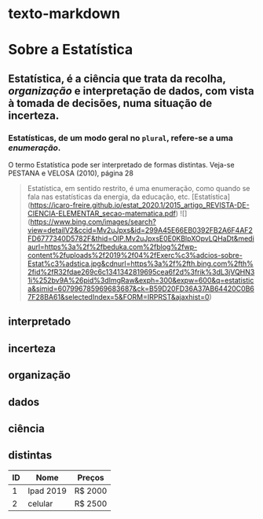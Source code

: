 # texto-markdown
# Sobre a **Estatística**    

## **Estatística**, é a ciência que trata  da recolha, _organização_ e interpretação de dados, com vista à tomada de decisões, numa situação de incerteza.

### Estatísticas, de um modo geral no `plural`, refere-se a uma *enumeração*.
O termo Estatística pode ser interpretado de formas  distintas. Veja-se PESTANA e VELOSA (2010), página 28
> Estatística, em sentido restrito, é uma enumeração, como quando se fala nas estatísticas da energia, da educação, etc. 
[Estatística] (https://icaro-freire.github.io/estat_2020.1/2015_artigo_REVISTA-DE-CIENCIA-ELEMENTAR_secao-matematica.pdf) 
![] (https://www.bing.com/images/search?view=detailV2&ccid=Mv2uJpxs&id=299A45E66EB0392FB2A6F4AF2FD6777340D5782F&thid=OIP.Mv2uJpxsE0E0KBlpXOpvLQHaDt&mediaurl=https%3a%2f%2fbeduka.com%2fblog%2fwp-content%2fuploads%2f2019%2f04%2fExerc%c3%adcios-sobre-Estat%c3%adstica.jpg&cdnurl=https%3a%2f%2fth.bing.com%2fth%2fid%2fR32fdae269c6c1341342819695cea6f2d%3frik%3dL3jVQHN31i%252bv9A%26pid%3dImgRaw&exph=300&expw=600&q=estatistica&simid=607996785969683687&ck=B59D20FD36A37AB64420C0B67F28BA61&selectedIndex=5&FORM=IRPRST&ajaxhist=0)

interpretado
--- 
incerteza
---
organização
---
dados
---
ciência
--- 
distintas
--- 

| ID | Nome | Preços |
|----|----|----| 
| 1 | Ipad 2019 | R$ 2000 | 
| 2 | celular | R$ 2500 | 
